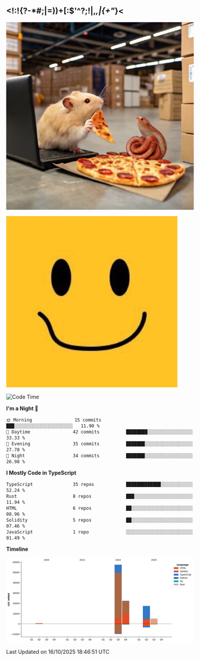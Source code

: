 ## <!:!{?-*#;|=))+[:$'^?;!|,_,|{\+"_}<

![hamster is coding in front of pc at warehouse. and then, squid eats the pizza](/public/image/0.gif)

![form 1](/public/image/1.jpeg)


<!--START_SECTION:waka-->
![Code Time](http://img.shields.io/badge/Code%20Time-279%20hrs%2043%20mins-blue)

**I'm a Night 🦉** 

```text
🌞 Morning                15 commits          ███░░░░░░░░░░░░░░░░░░░░░░   11.90 % 
🌆 Daytime                42 commits          ████████░░░░░░░░░░░░░░░░░   33.33 % 
🌃 Evening                35 commits          ███████░░░░░░░░░░░░░░░░░░   27.78 % 
🌙 Night                  34 commits          ███████░░░░░░░░░░░░░░░░░░   26.98 % 
```
**I Mostly Code in TypeScript** 

```text
TypeScript               35 repos            █████████████░░░░░░░░░░░░   52.24 % 
Rust                     8 repos             ███░░░░░░░░░░░░░░░░░░░░░░   11.94 % 
HTML                     6 repos             ██░░░░░░░░░░░░░░░░░░░░░░░   08.96 % 
Solidity                 5 repos             ██░░░░░░░░░░░░░░░░░░░░░░░   07.46 % 
JavaScript               1 repo              ░░░░░░░░░░░░░░░░░░░░░░░░░   01.49 % 
```
**Timeline**

![Lines of Code chart](https://raw.githubusercontent.com/yosui/yosui/master/assets/bar_graph.png)


 Last Updated on 16/10/2025 18:46:51 UTC
<!--END_SECTION:waka-->
